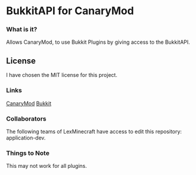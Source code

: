 BukkitAPI for CanaryMod
=======================

### What is it?
Allows CanaryMod, to use Bukkit Plugins by giving access to the BukkitAPI.

## License
I have chosen the MIT license for this project.

### Links
[CanaryMod](https://github.com/CanaryModTeam/CanaryMod)
[Bukkit](https://github.com/Bukkit/Bukkit)

### Collaborators
The following teams of LexMinecraft have access to edit this repository: application-dev.

### Things to Note
This may not work for all plugins.